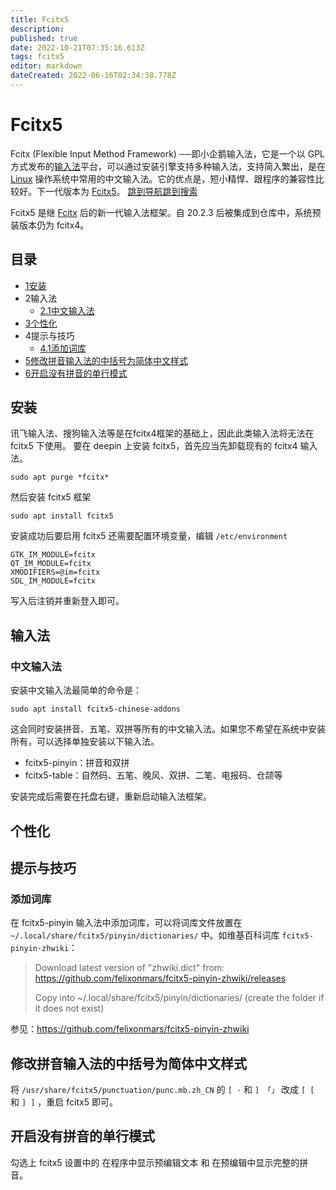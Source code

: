 ```yaml
---
title: Fcitx5
description: 
published: true
date: 2022-10-21T07:35:16.613Z
tags: fcitx5
editor: markdown
dateCreated: 2022-06-16T02:34:38.778Z
---
```


# Fcitx5

Fcitx (Flexible Input Method Framework) ──即小企鹅输入法，它是一个以 GPL 方式发布的[输入法](http://old.deepin.wiki/index.php?title=输入法)平台，可以通过安装引擎支持多种输入法，支持简入繁出，是在 [Linux](http://old.deepin.wiki/index.php?title=Linux) 操作系统中常用的中文输入法。它的优点是，短小精悍、跟程序的兼容性比较好。下一代版本为 [Fcitx5](http://old.deepin.wiki/index.php?title=Fcitx5)。
[跳到导航](http://old.deepin.wiki/index.php?title=Fcitx5#mw-head)[跳到搜索](http://old.deepin.wiki/index.php?title=Fcitx5#searchInput)

Fcitx5 是继 [Fcitx](http://old.deepin.wiki/index.php?title=Fcitx) 后的新一代输入法框架。自 20.2.3 后被集成到仓库中，系统预装版本仍为 fcitx4。

## 目录



- [1安装](http://old.deepin.wiki/index.php?title=Fcitx5#.E5.AE.89.E8.A3.85)
- 2输入法
  - [2.1中文输入法](http://old.deepin.wiki/index.php?title=Fcitx5#.E4.B8.AD.E6.96.87.E8.BE.93.E5.85.A5.E6.B3.95)
- [3个性化](http://old.deepin.wiki/index.php?title=Fcitx5#.E4.B8.AA.E6.80.A7.E5.8C.96)
- 4提示与技巧
  - [4.1添加词库](http://old.deepin.wiki/index.php?title=Fcitx5#.E6.B7.BB.E5.8A.A0.E8.AF.8D.E5.BA.93)
- [5修改拼音输入法的中括号为简体中文样式](http://old.deepin.wiki/index.php?title=Fcitx5#.E4.BF.AE.E6.94.B9.E6.8B.BC.E9.9F.B3.E8.BE.93.E5.85.A5.E6.B3.95.E7.9A.84.E4.B8.AD.E6.8B.AC.E5.8F.B7.E4.B8.BA.E7.AE.80.E4.BD.93.E4.B8.AD.E6.96.87.E6.A0.B7.E5.BC.8F)
- [6开启没有拼音的单行模式](http://old.deepin.wiki/index.php?title=Fcitx5#.E5.BC.80.E5.90.AF.E6.B2.A1.E6.9C.89.E6.8B.BC.E9.9F.B3.E7.9A.84.E5.8D.95.E8.A1.8C.E6.A8.A1.E5.BC.8F)

## 安装

讯飞输入法、搜狗输入法等是在fcitx4框架的基础上，因此此类输入法将无法在 fcitx5 下使用。
要在 deepin 上安装 fcitx5，首先应当先卸载现有的 fcitx4 输入法。

```
sudo apt purge *fcitx*
```

然后安装 fcitx5 框架

```
sudo apt install fcitx5
```

安装成功后要启用 fcitx5 还需要配置环境变量，编辑 `/etc/environment`

```
GTK_IM_MODULE=fcitx
QT_IM_MODULE=fcitx
XMODIFIERS=@im=fcitx
SDL_IM_MODULE=fcitx
```

写入后注销并重新登入即可。

## 输入法

### 中文输入法

安装中文输入法最简单的命令是：

```
sudo apt install fcitx5-chinese-addons
```

这会同时安装拼音、五笔、双拼等所有的中文输入法。如果您不希望在系统中安装所有，可以选择单独安装以下输入法。

- fcitx5-pinyin：拼音和双拼
- fcitx5-table：自然码、五笔、晚风、双拼、二笔、电报码、仓颉等

安装完成后需要在托盘右键，重新启动输入法框架。

## 个性化

## 提示与技巧

### 添加词库

在 fcitx5-pinyin 输入法中添加词库，可以将词库文件放置在 `~/.local/share/fcitx5/pinyin/dictionaries/` 中。如维基百科词库 `fcitx5-pinyin-zhwiki`：

> Download latest version of "zhwiki.dict" from: https://github.com/felixonmars/fcitx5-pinyin-zhwiki/releases
>
> Copy into ~/.local/share/fcitx5/pinyin/dictionaries/ (create the folder if it does not exist)

参见：https://github.com/felixonmars/fcitx5-pinyin-zhwiki

## 修改拼音输入法的中括号为简体中文样式

将 `/usr/share/fcitx5/punctuation/punc.mb.zh_CN` 的 `[ ·` 和 `] 「」` 改成 `[ [` 和 `] ]` ，重启 fcitx5 即可。

## 开启没有拼音的单行模式

勾选上 fcitx5 设置中的 在程序中显示预编辑文本 和 在预编辑中显示完整的拼音。